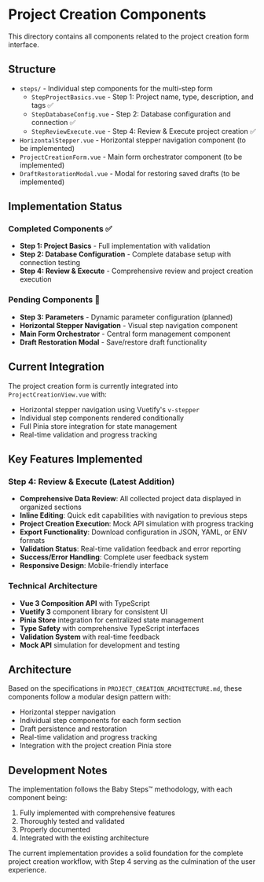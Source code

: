 # Project Creation Components

This directory contains all components related to the project creation form interface.

## Structure

- `steps/` - Individual step components for the multi-step form
  - `StepProjectBasics.vue` - Step 1: Project name, type, description, and tags ✅
  - `StepDatabaseConfig.vue` - Step 2: Database configuration and connection ✅
  - `StepReviewExecute.vue` - Step 4: Review & Execute project creation ✅
- `HorizontalStepper.vue` - Horizontal stepper navigation component (to be implemented)
- `ProjectCreationForm.vue` - Main form orchestrator component (to be implemented)
- `DraftRestorationModal.vue` - Modal for restoring saved drafts (to be implemented)

## Implementation Status

### Completed Components ✅
- **Step 1: Project Basics** - Full implementation with validation
- **Step 2: Database Configuration** - Complete database setup with connection testing
- **Step 4: Review & Execute** - Comprehensive review and project creation execution

### Pending Components 🚧
- **Step 3: Parameters** - Dynamic parameter configuration (planned)
- **Horizontal Stepper Navigation** - Visual step navigation component
- **Main Form Orchestrator** - Central form management component
- **Draft Restoration Modal** - Save/restore draft functionality

## Current Integration

The project creation form is currently integrated into `ProjectCreationView.vue` with:
- Horizontal stepper navigation using Vuetify's `v-stepper`
- Individual step components rendered conditionally
- Full Pinia store integration for state management
- Real-time validation and progress tracking

## Key Features Implemented

### Step 4: Review & Execute (Latest Addition)
- **Comprehensive Data Review**: All collected project data displayed in organized sections
- **Inline Editing**: Quick edit capabilities with navigation to previous steps
- **Project Creation Execution**: Mock API simulation with progress tracking
- **Export Functionality**: Download configuration in JSON, YAML, or ENV formats
- **Validation Status**: Real-time validation feedback and error reporting
- **Success/Error Handling**: Complete user feedback system
- **Responsive Design**: Mobile-friendly interface

### Technical Architecture
- **Vue 3 Composition API** with TypeScript
- **Vuetify 3** component library for consistent UI
- **Pinia Store** integration for centralized state management
- **Type Safety** with comprehensive TypeScript interfaces
- **Validation System** with real-time feedback
- **Mock API** simulation for development and testing

## Architecture

Based on the specifications in `PROJECT_CREATION_ARCHITECTURE.md`, these components follow a modular design pattern with:

- Horizontal stepper navigation
- Individual step components for each form section
- Draft persistence and restoration
- Real-time validation and progress tracking
- Integration with the project creation Pinia store

## Development Notes

The implementation follows the Baby Steps™ methodology, with each component being:
1. Fully implemented with comprehensive features
2. Thoroughly tested and validated
3. Properly documented
4. Integrated with the existing architecture

The current implementation provides a solid foundation for the complete project creation workflow, with Step 4 serving as the culmination of the user experience.